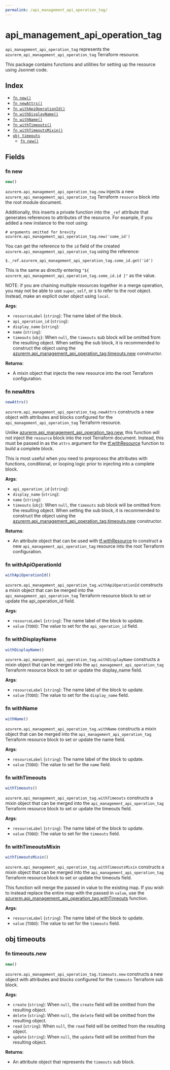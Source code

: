 ```yaml
---
permalink: /api_management_api_operation_tag/
---
```


# api_management_api_operation_tag

`api_management_api_operation_tag` represents the `azurerm_api_management_api_operation_tag` Terraform resource.



This package contains functions and utilities for setting up the resource using Jsonnet code.


## Index

* [`fn new()`](#fn-new)
* [`fn newAttrs()`](#fn-newattrs)
* [`fn withApiOperationId()`](#fn-withapioperationid)
* [`fn withDisplayName()`](#fn-withdisplayname)
* [`fn withName()`](#fn-withname)
* [`fn withTimeouts()`](#fn-withtimeouts)
* [`fn withTimeoutsMixin()`](#fn-withtimeoutsmixin)
* [`obj timeouts`](#obj-timeouts)
  * [`fn new()`](#fn-timeoutsnew)

## Fields

### fn new

```ts
new()
```


`azurerm.api_management_api_operation_tag.new` injects a new `azurerm_api_management_api_operation_tag` Terraform `resource`
block into the root module document.

Additionally, this inserts a private function into the `_ref` attribute that generates references to attributes of the
resource. For example, if you added a new instance to the root using:

    # arguments omitted for brevity
    azurerm.api_management_api_operation_tag.new('some_id')

You can get the reference to the `id` field of the created `azurerm.api_management_api_operation_tag` using the reference:

    $._ref.azurerm_api_management_api_operation_tag.some_id.get('id')

This is the same as directly entering `"${ azurerm_api_management_api_operation_tag.some_id.id }"` as the value.

NOTE: if you are chaining multiple resources together in a merge operation, you may not be able to use `super`, `self`,
or `$` to refer to the root object. Instead, make an explicit outer object using `local`.

**Args**:
  - `resourceLabel` (`string`): The name label of the block.
  - `api_operation_id` (`string`): 
  - `display_name` (`string`): 
  - `name` (`string`): 
  - `timeouts` (`obj`):  When `null`, the `timeouts` sub block will be omitted from the resulting object. When setting the sub block, it is recommended to construct the object using the [azurerm.api_management_api_operation_tag.timeouts.new](#fn-apimanagementapioperationtagtimeoutsnew) constructor.

**Returns**:
- A mixin object that injects the new resource into the root Terraform configuration.


### fn newAttrs

```ts
newAttrs()
```


`azurerm.api_management_api_operation_tag.newAttrs` constructs a new object with attributes and blocks configured for the `api_management_api_operation_tag`
Terraform resource.

Unlike [azurerm.api_management_api_operation_tag.new](#fn-apimanagementapioperationtagnew), this function will not inject the `resource`
block into the root Terraform document. Instead, this must be passed in as the `attrs` argument for the
[tf.withResource](https://github.com/tf-libsonnet/core/tree/main/docs#fn-withresource) function to build a complete block.

This is most useful when you need to preprocess the attributes with functions, conditional, or looping logic prior to
injecting into a complete block.

**Args**:
  - `api_operation_id` (`string`): 
  - `display_name` (`string`): 
  - `name` (`string`): 
  - `timeouts` (`obj`):  When `null`, the `timeouts` sub block will be omitted from the resulting object. When setting the sub block, it is recommended to construct the object using the [azurerm.api_management_api_operation_tag.timeouts.new](#fn-apimanagementapioperationtagtimeoutsnew) constructor.

**Returns**:
  - An attribute object that can be used with [tf.withResource](https://github.com/tf-libsonnet/core/tree/main/docs#fn-withresource) to construct a new `api_management_api_operation_tag` resource into the root Terraform configuration.


### fn withApiOperationId

```ts
withApiOperationId()
```

`azurerm.api_management_api_operation_tag.withApiOperationId` constructs a mixin object that can be merged into the `api_management_api_operation_tag`
Terraform resource block to set or update the api_operation_id field.



**Args**:
  - `resourceLabel` (`string`): The name label of the block to update.
  - `value` (`TODO`): The value to set for the `api_operation_id` field.


### fn withDisplayName

```ts
withDisplayName()
```

`azurerm.api_management_api_operation_tag.withDisplayName` constructs a mixin object that can be merged into the `api_management_api_operation_tag`
Terraform resource block to set or update the display_name field.



**Args**:
  - `resourceLabel` (`string`): The name label of the block to update.
  - `value` (`TODO`): The value to set for the `display_name` field.


### fn withName

```ts
withName()
```

`azurerm.api_management_api_operation_tag.withName` constructs a mixin object that can be merged into the `api_management_api_operation_tag`
Terraform resource block to set or update the name field.



**Args**:
  - `resourceLabel` (`string`): The name label of the block to update.
  - `value` (`TODO`): The value to set for the `name` field.


### fn withTimeouts

```ts
withTimeouts()
```

`azurerm.api_management_api_operation_tag.withTimeouts` constructs a mixin object that can be merged into the `api_management_api_operation_tag`
Terraform resource block to set or update the timeouts field.



**Args**:
  - `resourceLabel` (`string`): The name label of the block to update.
  - `value` (`TODO`): The value to set for the `timeouts` field.


### fn withTimeoutsMixin

```ts
withTimeoutsMixin()
```

`azurerm.api_management_api_operation_tag.withTimeoutsMixin` constructs a mixin object that can be merged into the `api_management_api_operation_tag`
Terraform resource block to set or update the timeouts field.

This function will merge the passed in value to the existing map. If you wish
to instead replace the entire map with the passed in `value`, use the [azurerm.api_management_api_operation_tag.withTimeouts](TODO)
function.


**Args**:
  - `resourceLabel` (`string`): The name label of the block to update.
  - `value` (`TODO`): The value to set for the `timeouts` field.


## obj timeouts



### fn timeouts.new

```ts
new()
```


`azurerm.api_management_api_operation_tag.timeouts.new` constructs a new object with attributes and blocks configured for the `timeouts`
Terraform sub block.



**Args**:
  - `create` (`string`):  When `null`, the `create` field will be omitted from the resulting object.
  - `delete` (`string`):  When `null`, the `delete` field will be omitted from the resulting object.
  - `read` (`string`):  When `null`, the `read` field will be omitted from the resulting object.
  - `update` (`string`):  When `null`, the `update` field will be omitted from the resulting object.

**Returns**:
  - An attribute object that represents the `timeouts` sub block.
